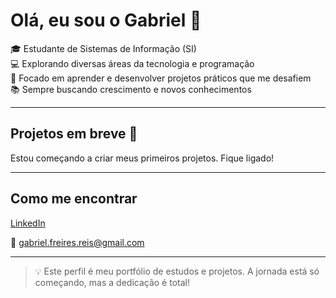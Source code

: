 # Olá, eu sou o Gabriel 👋

🎓 Estudante de Sistemas de Informação (SI)  
💻 Explorando diversas áreas da tecnologia e programação  
🚀 Focado em aprender e desenvolver projetos práticos que me desafiem  
📚 Sempre buscando crescimento e novos conhecimentos

---

## Projetos em breve 🚧

Estou começando a criar meus primeiros projetos. Fique ligado!

---

## Como me encontrar

[LinkedIn](www.linkedin.com/in/gabrielfreiresreis)

📧 gabriel.freires.reis@gmail.com

---

> 💡 Este perfil é meu portfólio de estudos e projetos. A jornada está só começando, mas a dedicação é total!


